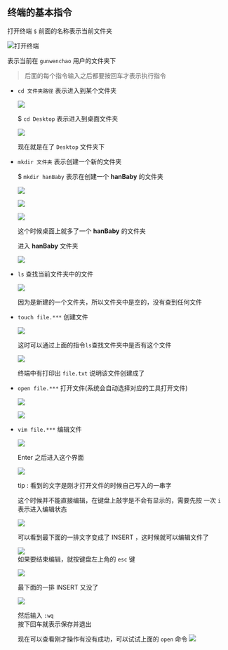 ## 终端的基本指令

打开终端 `$` 前面的名称表示当前文件夹

![打开终端](/Users/guowenchao/Desktop/snp1.png)

表示当前在 `gunwenchao` 用户的文件夹下

> 后面的每个指令输入之后都要按回车才表示执行指令

* `cd 文件夹路径` 表示进入到某个文件夹
	
	![](/Users/guowenchao/Desktop/snp2.png)
	
	$ `cd Desktop` 表示进入到桌面文件夹
	
	![](/Users/guowenchao/Desktop/snp3.png)
	
	现在就是在了 `Desktop` 文件夹下
	
* `mkdir 文件夹` 表示创建一个新的文件夹

	$ `mkdir hanBaby` 表示在创建一个 **hanBaby** 的文件夹
	
	![](/Users/guowenchao/Desktop/snp4.png)
	
	![](/Users/guowenchao/Desktop/snp5.png)
		
	![](/Users/guowenchao/Desktop/snp6.png)
	
	这个时候桌面上就多了一个 **hanBaby** 的文件夹
	
	进入 **hanBaby** 文件夹
	
	![](/Users/guowenchao/Desktop/snp7.png)
	
* `ls` 查找当前文件夹中的文件

	![](/Users/guowenchao/Desktop/snp8.png)
	
	因为是新建的一个文件夹，所以文件夹中是空的，没有查到任何文件
	
* `touch file.***` 创建文件

	![](/Users/guowenchao/Desktop/snp9.png)
	
	这时可以通过上面的指令`ls`查找文件夹中是否有这个文件
	
	![](/Users/guowenchao/Desktop/snp10.png)
	
	终端中有打印出 `file.txt` 说明该文件创建成了
	
* `open file.***` 打开文件(系统会自动选择对应的工具打开文件)
	
	![](/Users/guowenchao/Desktop/snp11.png)
	
	![](/Users/guowenchao/Desktop/snp12.png)
	
* `vim file.***` 编辑文件

	![](/Users/guowenchao/Desktop/snp13.png)
	
	Enter 之后进入这个界面
	
	![](/Users/guowenchao/Desktop/snp14.png)
	
	tip : 看到的文字是刚才打开文件的时候自己写入的一串字
	
	这个时候并不能直接编辑，在键盘上敲字是不会有显示的，需要先按 一次 `i` 表示进入编辑状态
	
	![](/Users/guowenchao/Desktop/snp15.png)
	
	可以看到最下面的一排文字变成了 	INSERT ，这时候就可以编辑文件了
	
	![](/Users/guowenchao/Desktop/snp16.png)	
	如果要结束编辑，就按键盘左上角的 `esc` 键
	
	![](/Users/guowenchao/Desktop/snp17.png)
	
	最下面的一排 INSERT 又没了
	
	![](/Users/guowenchao/Desktop/snp18.png)
	
	然后输入 `:wq`	
	按下回车就表示保存并退出
	
	现在可以查看刚才操作有没有成功，可以试试上面的 `open` 命令
	![](/Users/guowenchao/Desktop/snp18.png)